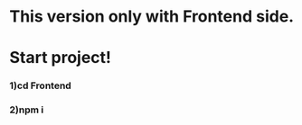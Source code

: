 <h1>This version only with Frontend side.</h1>

<h1>Start project!</h1>

<h3>1)cd Frontend</h3>
<h3>2)npm i</h3>
